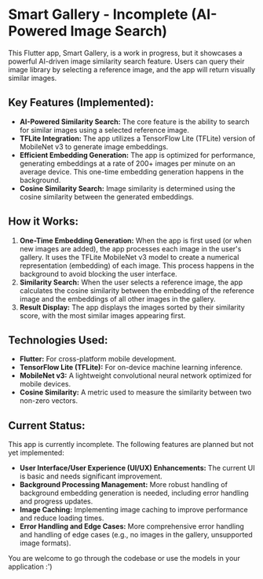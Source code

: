 # Smart Gallery - Incomplete (AI-Powered Image Search)

This Flutter app, Smart Gallery, is a work in progress, but it showcases a powerful AI-driven image similarity search feature. Users can query their image library by selecting a reference image, and the app will return visually similar images.

## Key Features (Implemented):

*   **AI-Powered Similarity Search:** The core feature is the ability to search for similar images using a selected reference image.
*   **TFLite Integration:** The app utilizes a TensorFlow Lite (TFLite) version of MobileNet v3 to generate image embeddings.
*   **Efficient Embedding Generation:** The app is optimized for performance, generating embeddings at a rate of 200+ images per minute on an average device. This one-time embedding generation happens in the background.
*   **Cosine Similarity Search:** Image similarity is determined using the cosine similarity between the generated embeddings.

## How it Works:

1.  **One-Time Embedding Generation:** When the app is first used (or when new images are added), the app processes each image in the user's gallery. It uses the TFLite MobileNet v3 model to create a numerical representation (embedding) of each image. This process happens in the background to avoid blocking the user interface.
2.  **Similarity Search:** When the user selects a reference image, the app calculates the cosine similarity between the embedding of the reference image and the embeddings of all other images in the gallery.
3.  **Result Display:** The app displays the images sorted by their similarity score, with the most similar images appearing first.

## Technologies Used:

*   **Flutter:** For cross-platform mobile development.
*   **TensorFlow Lite (TFLite):** For on-device machine learning inference.
*   **MobileNet v3:** A lightweight convolutional neural network optimized for mobile devices.
*   **Cosine Similarity:** A metric used to measure the similarity between two non-zero vectors.

## Current Status:

This app is currently incomplete. The following features are planned but not yet implemented:

*   **User Interface/User Experience (UI/UX) Enhancements:** The current UI is basic and needs significant improvement.
*   **Background Processing Management:** More robust handling of background embedding generation is needed, including error handling and progress updates.
*   **Image Caching:** Implementing image caching to improve performance and reduce loading times.
*   **Error Handling and Edge Cases:** More comprehensive error handling and handling of edge cases (e.g., no images in the gallery, unsupported image formats).

You are welcome to go through the codebase or use the models in your application :')
